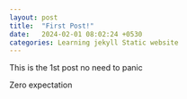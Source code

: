```yaml
---
layout: post
title:  "First Post!"
date:   2024-02-01 08:02:24 +0530
categories: Learning jekyll Static website
---
```

This is the 1st post no need to panic

Zero expectation